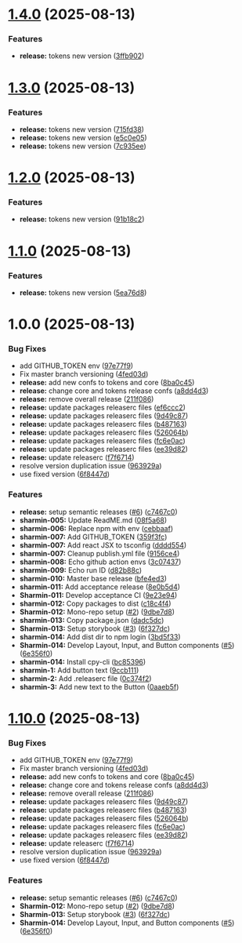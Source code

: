 # [1.4.0](https://github.com/amir-kaman/sharmin/compare/tokens-v1.3.0...tokens-v1.4.0) (2025-08-13)


### Features

* **release:** tokens new version ([3ffb902](https://github.com/amir-kaman/sharmin/commit/3ffb902d2dcda9c2688a293d3850f4078104c4e8))

# [1.3.0](https://github.com/amir-kaman/sharmin/compare/tokens-v1.2.0...tokens-v1.3.0) (2025-08-13)


### Features

* **release:** tokens new version ([715fd38](https://github.com/amir-kaman/sharmin/commit/715fd385f57ce4107a50ee24748078f874d8dbd9))
* **release:** tokens new version ([e5c0e05](https://github.com/amir-kaman/sharmin/commit/e5c0e05f89eaa7d2ac710c4a4019bff8f04edb5e))
* **release:** tokens new version ([7c935ee](https://github.com/amir-kaman/sharmin/commit/7c935ee24445f817af6dac4bf091c159a5b1de64))

# [1.2.0](https://github.com/amir-kaman/sharmin/compare/tokens-v1.1.0...tokens-v1.2.0) (2025-08-13)


### Features

* **release:** tokens new version ([91b18c2](https://github.com/amir-kaman/sharmin/commit/91b18c2aa5b4b5f9ccd3a8bab9c8b76282a877c5))

# [1.1.0](https://github.com/amir-kaman/sharmin/compare/tokens-v1.0.0...tokens-v1.1.0) (2025-08-13)


### Features

* **release:** tokens new version ([5ea76d8](https://github.com/amir-kaman/sharmin/commit/5ea76d8900f6ba7f0fa74679aa1849616b26ca0c))

# 1.0.0 (2025-08-13)


### Bug Fixes

* add GITHUB_TOKEN env ([97e77f9](https://github.com/amir-kaman/sharmin/commit/97e77f9f174c39ebbc26e96fbd01b9e3ea071ae4))
* Fix master branch versioning ([4fed03d](https://github.com/amir-kaman/sharmin/commit/4fed03dec5e2283d41ecc57cdc952fad67b8788e))
* **release:** add new confs to tokens and core ([8ba0c45](https://github.com/amir-kaman/sharmin/commit/8ba0c45bb789a79087d1bea41bb67f8f59e2ff3f))
* **release:** change core and tokens release confs ([a8dd4d3](https://github.com/amir-kaman/sharmin/commit/a8dd4d39c2dd63c4040b9d43c147859d9a0a0e81))
* **release:** remove overall release ([211f086](https://github.com/amir-kaman/sharmin/commit/211f0866b3e5ecdb7bf463ecf2150e58de9da456))
* **release:** update packages releaserc files ([ef6ccc2](https://github.com/amir-kaman/sharmin/commit/ef6ccc278cd4018d760dbee58d4a1f15b5b96d88))
* **release:** update packages releaserc files ([9d49c87](https://github.com/amir-kaman/sharmin/commit/9d49c87638ff924971799cbff1b5687bfea1c7fa))
* **release:** update packages releaserc files ([b487163](https://github.com/amir-kaman/sharmin/commit/b48716365e3b2cc1740ed851ece4de2019adaca7))
* **release:** update packages releaserc files ([526064b](https://github.com/amir-kaman/sharmin/commit/526064b048d8fab06b0d9228b5bfa80c2a1f8b56))
* **release:** update packages releaserc files ([fc6e0ac](https://github.com/amir-kaman/sharmin/commit/fc6e0ac71f2ecb6f80fc1bd74475cfb2fd252bb5))
* **release:** update packages releaserc files ([ee39d82](https://github.com/amir-kaman/sharmin/commit/ee39d82a312e8a5a1400a37100a0b71150fa9c06))
* **release:** update releaserc ([f7f6714](https://github.com/amir-kaman/sharmin/commit/f7f67143d4fea6c316d47c6fb9a772dc1ae8bf9e))
* resolve version duplication issue ([963929a](https://github.com/amir-kaman/sharmin/commit/963929a21b2623d891ccc632c3faa139778e4756))
* use fixed version ([6f8447d](https://github.com/amir-kaman/sharmin/commit/6f8447dbd95be202f3f8d3238721144506fe6a2c))


### Features

* **release:** setup semantic releases ([#6](https://github.com/amir-kaman/sharmin/issues/6)) ([c7467c0](https://github.com/amir-kaman/sharmin/commit/c7467c049136a971bfcae80262d0a0393692eb91))
* **sharmin-005:** Update ReadME.md ([08f5a68](https://github.com/amir-kaman/sharmin/commit/08f5a68a932b378a9395c676284174779436c74a))
* **sharmin-006:** Replace npm with env ([cebbaaf](https://github.com/amir-kaman/sharmin/commit/cebbaaf05fb2d3d5c26d4ceb91f6614fb7d78de7))
* **sharmin-007:** Add GITHUB_TOKEN ([359f3fc](https://github.com/amir-kaman/sharmin/commit/359f3fc9e90fa031fbc06778c565af68ab93fbf6))
* **sharmin-007:** Add react JSX to tsconfig ([dddd554](https://github.com/amir-kaman/sharmin/commit/dddd5545bc44727f380d72ce463d54f78d1bf845))
* **sharmin-007:** Cleanup publish.yml file ([9156ce4](https://github.com/amir-kaman/sharmin/commit/9156ce4346bfd1404d20a78036ed1b9e70268907))
* **sharmin-008:** Echo github action envs ([3c07437](https://github.com/amir-kaman/sharmin/commit/3c07437cd6c277d8e048ff62a4de882a312e5830))
* **sharmin-009:** Echo run ID ([d82b88c](https://github.com/amir-kaman/sharmin/commit/d82b88cdcef519efaf67e7e6912266cb5ff78d15))
* **sharmin-010:** Master base release ([bfe4ed3](https://github.com/amir-kaman/sharmin/commit/bfe4ed32c92ebc93dbb049b4db3a290eb45f157e))
* **sharmin-011:** Add acceptance release ([8e0b5d4](https://github.com/amir-kaman/sharmin/commit/8e0b5d4c1690c2c9da92d2ffa2de4a98450018a7))
* **Sharmin-011:** Develop acceptance CI ([9e23e94](https://github.com/amir-kaman/sharmin/commit/9e23e9425aedb39b7d70d8321c5be6bbb963b885))
* **sharmin-012:** Copy packages to dist ([c18c4f4](https://github.com/amir-kaman/sharmin/commit/c18c4f4de2a1b8a323434ebbecc1a202458aa8a0))
* **Sharmin-012:** Mono-repo setup ([#2](https://github.com/amir-kaman/sharmin/issues/2)) ([9dbe7d8](https://github.com/amir-kaman/sharmin/commit/9dbe7d8eebfa0b1c42fe74f73f493785f2420a66))
* **sharmin-013:** Copy package.json ([dadc5dc](https://github.com/amir-kaman/sharmin/commit/dadc5dc61839687552370f8e4b92761e59a1ca5d))
* **Sharmin-013:** Setup storybook ([#3](https://github.com/amir-kaman/sharmin/issues/3)) ([6f327dc](https://github.com/amir-kaman/sharmin/commit/6f327dc6167c95cecc72afc1b385955d0c3ddf63))
* **sharmin-014:** Add dist dir to npm login ([3bd5f33](https://github.com/amir-kaman/sharmin/commit/3bd5f330c1d5af8fb2c5be09d9096bc063f14b0c))
* **Sharmin-014:** Develop Layout, Input, and Button components ([#5](https://github.com/amir-kaman/sharmin/issues/5)) ([6e356f0](https://github.com/amir-kaman/sharmin/commit/6e356f03a2a9948a20c60332ae055ff762a5f65d))
* **sharmin-014:** Install cpy-cli ([bc85396](https://github.com/amir-kaman/sharmin/commit/bc8539600e37b185910963a2986776d8cf7ba71b))
* **sharmin-1:** Add button text ([9ccb111](https://github.com/amir-kaman/sharmin/commit/9ccb111b3e1b3f5a4402b2b59b8698413fbf9d46))
* **sharmin-2:** Add .releaserc file ([0c374f2](https://github.com/amir-kaman/sharmin/commit/0c374f2873d1a2c0753baaadd499876302ad8534))
* **sharmin-3:** Add new text to the Button ([0aaeb5f](https://github.com/amir-kaman/sharmin/commit/0aaeb5f68accc6162cf5a900145b4040b328f530))

# [1.10.0](https://github.com/amir-kaman/sharmin/compare/v1.9.0...v1.10.0) (2025-08-13)


### Bug Fixes

* add GITHUB_TOKEN env ([97e77f9](https://github.com/amir-kaman/sharmin/commit/97e77f9f174c39ebbc26e96fbd01b9e3ea071ae4))
* Fix master branch versioning ([4fed03d](https://github.com/amir-kaman/sharmin/commit/4fed03dec5e2283d41ecc57cdc952fad67b8788e))
* **release:** add new confs to tokens and core ([8ba0c45](https://github.com/amir-kaman/sharmin/commit/8ba0c45bb789a79087d1bea41bb67f8f59e2ff3f))
* **release:** change core and tokens release confs ([a8dd4d3](https://github.com/amir-kaman/sharmin/commit/a8dd4d39c2dd63c4040b9d43c147859d9a0a0e81))
* **release:** remove overall release ([211f086](https://github.com/amir-kaman/sharmin/commit/211f0866b3e5ecdb7bf463ecf2150e58de9da456))
* **release:** update packages releaserc files ([9d49c87](https://github.com/amir-kaman/sharmin/commit/9d49c87638ff924971799cbff1b5687bfea1c7fa))
* **release:** update packages releaserc files ([b487163](https://github.com/amir-kaman/sharmin/commit/b48716365e3b2cc1740ed851ece4de2019adaca7))
* **release:** update packages releaserc files ([526064b](https://github.com/amir-kaman/sharmin/commit/526064b048d8fab06b0d9228b5bfa80c2a1f8b56))
* **release:** update packages releaserc files ([fc6e0ac](https://github.com/amir-kaman/sharmin/commit/fc6e0ac71f2ecb6f80fc1bd74475cfb2fd252bb5))
* **release:** update packages releaserc files ([ee39d82](https://github.com/amir-kaman/sharmin/commit/ee39d82a312e8a5a1400a37100a0b71150fa9c06))
* **release:** update releaserc ([f7f6714](https://github.com/amir-kaman/sharmin/commit/f7f67143d4fea6c316d47c6fb9a772dc1ae8bf9e))
* resolve version duplication issue ([963929a](https://github.com/amir-kaman/sharmin/commit/963929a21b2623d891ccc632c3faa139778e4756))
* use fixed version ([6f8447d](https://github.com/amir-kaman/sharmin/commit/6f8447dbd95be202f3f8d3238721144506fe6a2c))


### Features

* **release:** setup semantic releases ([#6](https://github.com/amir-kaman/sharmin/issues/6)) ([c7467c0](https://github.com/amir-kaman/sharmin/commit/c7467c049136a971bfcae80262d0a0393692eb91))
* **Sharmin-012:** Mono-repo setup ([#2](https://github.com/amir-kaman/sharmin/issues/2)) ([9dbe7d8](https://github.com/amir-kaman/sharmin/commit/9dbe7d8eebfa0b1c42fe74f73f493785f2420a66))
* **Sharmin-013:** Setup storybook ([#3](https://github.com/amir-kaman/sharmin/issues/3)) ([6f327dc](https://github.com/amir-kaman/sharmin/commit/6f327dc6167c95cecc72afc1b385955d0c3ddf63))
* **Sharmin-014:** Develop Layout, Input, and Button components ([#5](https://github.com/amir-kaman/sharmin/issues/5)) ([6e356f0](https://github.com/amir-kaman/sharmin/commit/6e356f03a2a9948a20c60332ae055ff762a5f65d))
